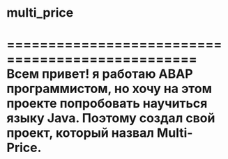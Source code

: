 # multi_price
=================================================
Всем привет!
я работаю ABAP программистом, 
но хочу на этом проекте попробовать научиться языку Java.
Поэтому создал свой проект, который назвал Multi-Price. 
=================================================
